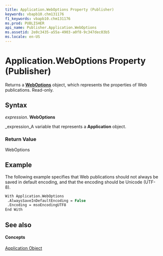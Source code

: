 ```yaml
---
title: Application.WebOptions Property (Publisher)
keywords: vbapb10.chm131176
f1_keywords: vbapb10.chm131176
ms.prod: PUBLISHER
api_name: Publisher.Application.WebOptions
ms.assetid: 2e0c3435-a55a-4903-a0f8-9c347dec03b5
ms.locale: en-US
---
```



# Application.WebOptions Property (Publisher)

Returns a  **[WebOptions](weboptions-object-publisher.md)** object, which represents the properties of Web publications. Read-only.


## Syntax

 _expression_. **WebOptions**

 _expression_A variable that represents a  **Application** object.


### Return Value

WebOptions


## Example

The following example specifies that Web publications should not always be saved in default encoding, and that the encoding should be Unicode (UTF-8).


```vb
With Application.WebOptions 
 .AlwaysSaveInDefaultEncoding = False 
 .Encoding = msoEncodingUTF8 
End With
```


## See also


#### Concepts


 [Application Object](application-object-publisher.md)

